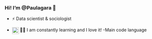 ### Hi! I’m @Paulagara 👋

- ⚡ Data scientist & sociologist

- 👩‍💻 I am constantly learning and I love it! 
-Main code language <img align="left" alt="AdobeSuite" width="22px" src="https://raw.githubusercontent.com/jmnote/z-icons/master/svg/python.svg" />







